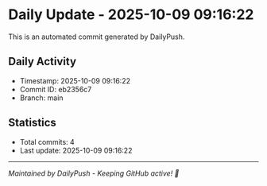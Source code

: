 # Daily Update - 2025-10-09 09:16:22

This is an automated commit generated by DailyPush.

## Daily Activity
- Timestamp: 2025-10-09 09:16:22
- Commit ID: eb2356c7
- Branch: main

## Statistics
- Total commits: 4
- Last update: 2025-10-09 09:16:22

---
*Maintained by DailyPush - Keeping GitHub active! 🚀*
